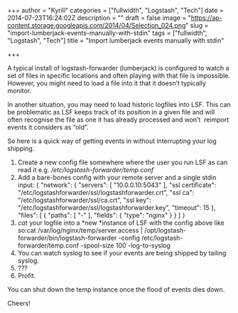+++
author = "Kyrill"
categories = ["fullwidth", "Logstash", "Tech"]
date = 2014-07-23T16:24:02Z
description = ""
draft = false
image = "https://ap-content.storage.googleapis.com/2014/04/Selection_024.png"
slug = "import-lumberjack-events-manually-with-stdin"
tags = ["fullwidth", "Logstash", "Tech"]
title = "Import lumberjack events manually with stdin"

+++


A typical install of logstash-forwarder (lumberjack) is configured to watch a set of files in specific locations and often playing with that file is impossible. However, you might need to load a file into it that it doesn’t typically monitor.

In another situation, you may need to load historic logfiles into LSF. This can be problematic as LSF keeps track of its position in a given file and will often recognise the file as one it has already processed and won’t  reimport events it considers as “old”.

So here is a quick way of getting events in without interrupting your log shipping.

1. Create a new config file somewhere where the user you run LSF as can read it e.g. */etc/logstash-forwarder/temp.conf*
2. Add a bare-bones config with your remote server and a single stdin input: { "network": { "servers": [ "10.0.0.10:5043" ], "ssl certificate": "/etc/logstashforwarder/ssl/logstashforwarder.crt", "ssl ca": "/etc/logstashforwarder/ssl/ca.crt", "ssl key": "/etc/logstashforwarder/ssl/logstashforwarder.key", "timeout": 15 }, "files": [ { "paths": [ "-" ], "fields": { "type": "nginx" } } ] }
3. *cat* your logfile into a *new *instance of LSF with the config above like so:cat /var/log/nginx/temp/server.access | /opt/logstash-forwarder/bin/logstash-forwarder -config /etc/logstash-forwarder/temp.conf -spool-size 100 -log-to-syslog
4. You can watch syslog to see if your events are being shipped by tailing syslog.
5. ???
6. Profit.

You can shut down the temp instance once the flood of events dies down.

Cheers!


